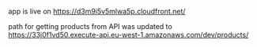 app is live on https://d3m9i5v5mlwa5p.cloudfront.net/

path for getting products from API was updated to https://33j0f1vd50.execute-api.eu-west-1.amazonaws.com/dev/products/